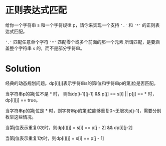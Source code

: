 # 正则表达式匹配
给你一个字符串 s 和一个字符规律 p，请你来实现一个支持 `'.'` 和 `'*'` 的正则表达式匹配。

`'.'` 匹配任意单个字符
`'*'` 匹配零个或多个前面的那一个元素
所谓匹配，是要涵盖整个字符串 `s` 的，而不是部分字符串。

# Solution
经典的动态规划问题。dp[i][j]表示字符串s的第i位和字符串p的第j位是否匹配。

当字符串p的第j位不是 * 时， 则当dp[i-1][j-1] && p[j] == s[i] || p[j] == * 时，dp[i][j] == true。


当字符串p的第j位是 * 时，则字符串p的第j位能够重复0~无限次p[j-1]，需要分别枚举这些情况。


当第j位表示重复0次时，则dp[i][j] = s[i] == p[j - 2] && dp[i][j-2]


当第j位表示重复1次时，则dp[i][j] = s[i] == p[j - 1]

